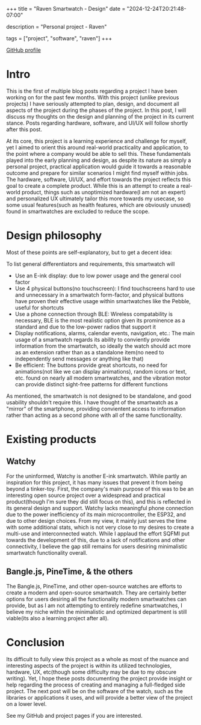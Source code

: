 +++
title = "Raven Smartwatch - Design"
date = "2024-12-24T20:21:48-07:00"

description = "Personal project - Raven"

tags = ["project", "software", "raven"]
+++

[GitHub profile](https://github.com/merrittlj)

# Intro
This is the first of multiple blog posts regarding a project I have been working on for the past few months. With this project (unlike previous projects) I have seriously attempted to plan, design, and document all aspects of the project during the phases of the project. In this post, I will discuss my thoughts on the design and planning of the project in its current stance. Posts regarding hardware, software, and UI/UX will follow shortly after this post.

At its core, this project is a learning experience and challenge for myself, yet I aimed to orient this around real-world practicality and application, to the point where a company would be able to sell this. These fundamentals played into the early planning and design, as despite its nature as simply a personal project, practical application would guide it towards a reasonable outcome and prepare for similar scenarios I might find myself within jobs. The hardware, software, UI/UX, and effort towards the project reflects this goal to create a complete product. While this is an attempt to create a real-world product, things such as unoptimized hardware(I am not an expert) and personalized UX ultimately tailor this more towards my usecase, so some usual features(such as health features, which are obviously unused) found in smartwatches are excluded to reduce the scope.

# Design philosophy
Most of these points are self-explanatory, but to get a decent idea:

To list general differentiators and requirements, this smartwatch will
* Use an E-ink display: due to low power usage and the general cool factor
* Use 4 physical buttons(no touchscreen): I find touchscreens hard to use and unnecessary in a smartwatch form-factor, and physical buttons have proven their effective usage within smartwatches like the Pebble, useful for shortcuts
* Use a phone connection through BLE: Wireless compatability is necessary, BLE is the most realistic option given its prominence as a standard and due to the low-power radios that support it
* Display notifications, alarms, calendar events, navigation, etc.: The main usage of a smartwatch regards its ability to conviently provide information from the smartwatch, so ideally the watch should act more as an extension rather than as a standalone item(no need to independently send messages or anything like that)
* Be efficient: The buttons provide great shortcuts, no need for animations(not like we can display animations), random icons or text, etc. found on nearly all modern smartwatches, and the vibration motor can provide distinct sight-free patterns for different functions

As mentioned, the smartwatch is not designed to be standalone, and good usability shouldn't require this. I have thought of the smartwatch as a "mirror" of the smartphone, providing convientent access to information rather than acting as a second phone with all of the same functionality.

# Existing products
## Watchy
For the uninformed, Watchy is another E-ink smartwatch. While partly an inspiration for this project, it has many issues that prevent it from being beyond a tinker-toy. First, the company's main purpose of this was to be an interesting open source project over a widespread and practical product(though I'm sure they did still focus on this), and this is reflected in its general design and support. Watchy lacks meaningful phone connection due to the power inefficiency of its main microcontroller, the ESP32, and due to other design choices. From my view, it mainly just serves the time with some additional stats, which is not very close to my desires to create a multi-use and interconnected watch. While I applaud the effort SQFMI put towards the development of this, due to a lack of notifications and other connectivity, I believe the gap still remains for users desiring minimalistic smartwatch functionality overall.

## Bangle.js, PineTime, & the others
The Bangle.js, PineTime, and other open-source watches are efforts to create a modern and open-source smartwatch. They are certainly better options for users desiring all the functionality modern smartwatches can provide, but as I am not attempting to entirely redefine smartwatches, I believe my niche within the minimalistic and optimized department is still viable(its also a learning project after all).

# Conclusion
Its difficult to fully view this project as a whole as most of the nuance and interesting aspects of the project is within its utilized technologies, hardware, UX, etc(though some difficulty may be due to my obscure writing). Yet, I hope these posts documenting the project provide insight or help regarding the process of creating and managing a full-fledged side project. The next post will be on the software of the watch, such as the libraries or applications it uses, and will provide a better view of the project on a lower level.

See my GitHub and project pages if you are interested.

